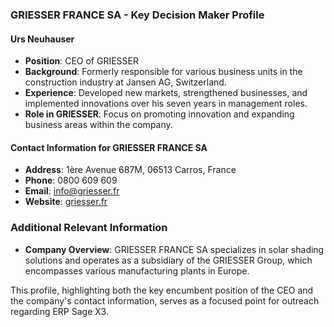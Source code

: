 ### GRIESSER FRANCE SA - Key Decision Maker Profile

#### **Urs Neuhauser**
- **Position**: CEO of GRIESSER
- **Background**: Formerly responsible for various business units in the construction industry at Jansen AG, Switzerland. 
- **Experience**: Developed new markets, strengthened businesses, and implemented innovations over his seven years in management roles.
- **Role in GRIESSER**: Focus on promoting innovation and expanding business areas within the company.

#### **Contact Information for GRIESSER FRANCE SA**
- **Address**: 1ère Avenue 687M, 06513 Carros, France
- **Phone**: 0800 609 609
- **Email**: info@griesser.fr
- **Website**: [griesser.fr](https://www.griesser.fr/fr/home)

### Additional Relevant Information
- **Company Overview**: GRIESSER FRANCE SA specializes in solar shading solutions and operates as a subsidiary of the GRIESSER Group, which encompasses various manufacturing plants in Europe.

This profile, highlighting both the key encumbent position of the CEO and the company's contact information, serves as a focused point for outreach regarding ERP Sage X3.
```